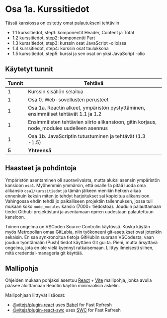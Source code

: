 # Osa 1a. Kurssitiedot

Tässä kansiossa on esitetty omat palautukseni tehtäviin 
- 1.1 kurssitiedot, step1: komponentit Header, Content ja Total
- 1.2 kurssitiedot, step2: komponentti Part
- 1.3 kurssitiedot, step3: kurssin osat JavaScript -olioissa
- 1.4 kurssitiedot, step4: kurssin osat taulukkona
- 1.5 kurssitiedot, step5: kurssi ja sen osat on yksi JavaScript -olio

## Käytetyt tunnit
  Tunnit | Tehtävä                 |
| ------- | ---------------------- |
| 1 | Kurssin sisällön selailua |
| 1 | Osa 0. Web-sovellusten perusteet |
| 1 | Osa 1a. Reactin alkeet, ympäristön pystyttäminen, ensimmäiset tehtävät 1.1 ja 1.2 |
| 1 | Ensimmäisten tehtävien siirto alikansioon, gitin korjaus, node_modules uudelleen asennus |
| 1 | Osa 1b. JavaScriptin tutustuminen ja tehtävät (1.3 -1.5) |
| **5** | **Yhteensä** |

## Haasteet ja pohdintoja

Ympäristön asentaminen oli suoraviivaista, mutta aluksi asensin ympäristön kansioon `osa1`. Myöhemmin ymmärsin, että osalle 1a pitää luoda oma alikansio `osa1/kurssitiedot` ja tämän jälkeen menikin hetken aikaa ennenkuin keksin miten jo tehdyt harjoitukset sai kopioitua alikansioon. Vahingossa ehdin tehdä jo paikalliseen projektiin tallennuksen, jossa tuli mukaan koko `node_modules` kansio (7000+ tiedostoa). Jouduin palauttamaan tiedot Github-projektistani ja asentamaan npm:n uudestaan palautettuun kansioon.

Toinen ongelma on VSCoden Source Controlin käytössä. Koska käytän myös Metropolian omaa GitLabia, niin työkoneeni git-asetukset ovat jotenkin sekaisin. En saa synkronoitua tietoja GitHubiin suoraan VSCodesta, vaan joudun työntämään (Push) tiedot käyttäen Git gui:ta. Pieni, mutta ärsyttävä ongelma, jota en ole vielä kyennyt ratkaisemaan. Liittyy ilmeisesti siihen, mitä credential-manageria git käyttää.

## Mallipohja

Ohjeiden mukaan pohjaksi asentuu [React](https://react.dev/) + [Vite](https://vite.dev/) mallipohja, jonka avulla pääsee aloittamaan Reactin käytön minimaalisin askelin.

Mallipohjaan liittyvät lisäosat:

- [@vitejs/plugin-react](https://github.com/vitejs/vite-plugin-react/blob/main/packages/plugin-react/README.md) uses [Babel](https://babeljs.io/) for Fast Refresh
- [@vitejs/plugin-react-swc](https://github.com/vitejs/vite-plugin-react-swc) uses [SWC](https://swc.rs/) for Fast Refresh
